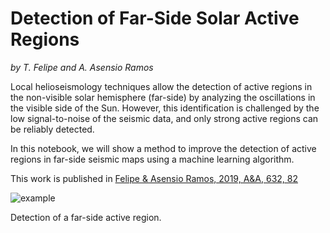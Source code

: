 Detection of Far-Side Solar Active Regions
==========================================

*by T. Felipe and A. Asensio Ramos*

Local helioseismology techniques allow the detection of active regions in the non-visible solar hemisphere (far-side) by analyzing the oscillations in the visible side of the Sun. However, this identification is challenged by the low signal-to-noise of the seismic data, and only strong active regions can be reliably detected. 

In this notebook, we will show a method to improve the detection of active regions in far-side seismic maps using a machine learning algorithm.

This work is published in [Felipe & Asensio Ramos, 2019, A&A, 632, 82](https://www.aanda.org/articles/aa/abs/2019/12/aa36838-19/aa36838-19.html)

![example](1/figures/NN2019_002.jpg)

Detection of a far-side active region.

